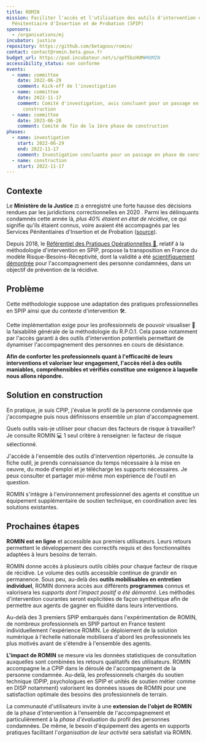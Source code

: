 ```yaml
---
title: ROMIN
mission: Faciliter l'accès et l'utilisation des outils d'intervention en Service
  Pénitentiaire d'Insertion et de Probation (SPIP)
sponsors:
  - /organisations/mj
incubator: justice
repository: https://github.com/betagouv/romin/
contact: contact@romin.beta.gouv.fr
budget_url: https://pad.incubateur.net/s/qeT5bzHUM#ROMIN
accessibility_status: non conforme
events:
  - name: committee
    date: 2022-06-29
    comment: Kick-off de l'investigation
  - name: committee
    date: 2022-11-17
    comment: Comité d'investigation, avis concluant pour un passage en phase de
      construction
  - name: committee
    date: 2023-06-28
    comment: Comité de fin de la 1ère phase de construction
phases:
  - name: investigation
    start: 2022-06-29
    end: 2022-11-17
    comment: Investigation concluante pour un passage en phase de construction
  - name: construction
    start: 2022-11-17
---
```

## Contexte

Le **Ministère de la Justice** ⚖ a enregistré une forte hausse des décisions rendues par les juridictions correctionnelles en 2020 . Parmi les délinquants condamnés cette année là, *plus 40% étaient en état de récidive*, ce qui signifie qu'ils étaient connus, voire avaient été accompagnés par les Services Pénitentiaires d'Insertion et de Probation ([source](http://intranet.justice.gouv.fr/site/statistiques/art_pix/chiffres_cles_2021_web.pdf)).

Depuis 2018, le [Référentiel des Pratiques Opérationnelles 📖](http://intranet.justice.gouv.fr/site/apnet/insertion-probation-16852/politique-des-prises-en-charge-16854/rpo1-118212.html), relatif à la méthodologie d'intervention en SPIP, propose la transposition en France du modèle Risque-Besoins-Réceptivité, dont la validité a été [scientifiquement démontrée](https://www.researchgate.net/publication/247523857_Validating_the_Principles_of_Effective_Intervention_A_Systematic_Review_of_the_Contributions_of_Meta-Analysis_in_the_Field_of_Corrections) pour l'accompagnement des personne condamnées, dans un objectif de prévention de la récidive. 

## Problème

Cette méthodologie suppose une adaptation des pratiques professionnelles en SPIP ainsi que du contexte d'intervention 🛠.

Cette implémentation exige pour les professionnels de pouvoir visualiser 👀 la faisabilité générale de la méthodologie du R.P.O.1. Cela passe notamment par l'accès garanti à des outils d'intervention potentiels permettant de dynamiser l'accompagnement des personnes en cours de désistance.

**Afin de conforter les professionnels quant à l'efficacité de leurs interventions et valoriser leur engagement, l'accès réel à des outils maniables, compréhensibles et vérifiés constitue une exigence à laquelle nous allons répondre.**

## Solution en construction

En pratique, je suis CPIP, j'évalue le profil de la personne condamnée que j'accompagne puis nous définissons ensemble un plan d'accompagnement. 

Quels outils vais-je utiliser pour chacun des facteurs de risque à travailler? 
Je consulte ROMIN 💻   1 seul critère à renseigner: le facteur de risque sélectionné.    

J'accède à l'ensemble des outils d'intervention répertoriés. Je consulte la fiche outil, je prends connaissance du temps nécessaire à la mise en oeuvre, du mode d'emploi et je télécharge les supports nécessaires.
Je peux consulter et partager moi-même mon expérience de l'outil en question.

R﻿OMIN s'intègre à l'environnement professionnel des agents et constitue un équipement supplémentaire de soutien technique, en coordination avec les solutions existantes.

## Prochaines étapes

**R﻿OMIN est en ligne** et accessible aux premiers utilisateurs. Leurs retours permettent le développement des correctifs requis et des fonctionnalités adaptées à leurs besoins de terrain.

ROMIN donne accès à plusieurs outils ciblés pour chaque facteur de risque de récidive. Le volume des outils accessible continue de grandir en permanence. Sous peu, au-delà des **outils mobilisables en entretien individuel**, ROMIN donnera accès aux différents **programmes** connus et valorisera les *supports dont l'impact positif a été démontré*. Les méthodes d'intervention courantes seront explicitées de façon synthétique afin de permettre aux agents de gagner en fluidité dans leurs interventions.

Au-delà des 3 premiers SPIP embarqués dans l'expérimentation de ROMIN, de nombreux professionnels en SPIP partout en France testent individuellement l'expérience ROMIN. Le déploiement de la solution numérique à l'échelle nationale mobilisera d'abord les professionnels les plus motivés avant de s'étendre à l'ensemble des agents.

**L'impact de ROMIN** se mesure via les données statistiques de consultation auxquelles sont combinées les retours qualitatifs des utilisateurs. ROMIN accompagne le.a CPIP dans le déroulé de l'accompagnement de la personne condamnée. Au-delà, les professionnels chargés du soutien technique (DPIP, psychologues en SPIP et unités de soutien métier comme en DISP notamment) valorisent les données issues de ROMIN pour une satisfaction optimale des besoins des professionnels de terrain. 

L﻿a communauté d'utilisateurs invite à une **extension de l'objet de ROMIN** de la phase d'intervention à l'ensemble de l'accompagnement et particulièrement à la *phase d'évaluation* du profil des personnes condamnées. De même, le besoin d'équipement des agents en supports pratiques facilitant l'*organisation de leur activité* sera satisfait via ROMIN.
